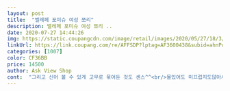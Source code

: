 ```yaml
---
layout: post 
title:  "벨레페 포미슈 여성 쪼리" 
description: 벨레페 포미슈 여성 쪼리 ..
date: 2020-07-27 14:44:26 
img: https://static.coupangcdn.com/image/retail/images/2020/05/27/18/3/b2f8002d-b967-4abe-ad95-0c5da136e5e5.jpg 
linkUrl: https://link.coupang.com/re/AFFSDP?lptag=AF3600438&subid=ahnPublicAsk&pageKey=1652590661&itemId=2815667901&vendorItemId=70805189187&traceid=V0-113-1c700181c6af5a9a 
categories: [1007] 
color: CF36BB 
price: 14500 
author: Ask View Shop 
cont:  "그리고 신어 볼 수 있게 고무로 묶어둔 것도 센스^^<br/>물있어도 미끄럽지도않아서<br/>발바닥은 너무 편하고<br/>배송도 빠르고<br/>비오는날 신기 딱 좋아요!!<br/>살짝 발등이 아프기는한데<br/>색이 화면과 같고 바닥이 미끄럽지 않아 좋아요<br/>신발 너무 귀여워요<br/>엄지와 검지 발가락 사이 조금 뻣뻣하긴 해두 아프진 않네요!<br/>오자마자 개봉해서 신구 나왔는데 편하구 좋아요!!!!<br/>이거 진짜 귀여워요ㅠㅠ<br/>" 
---
```


